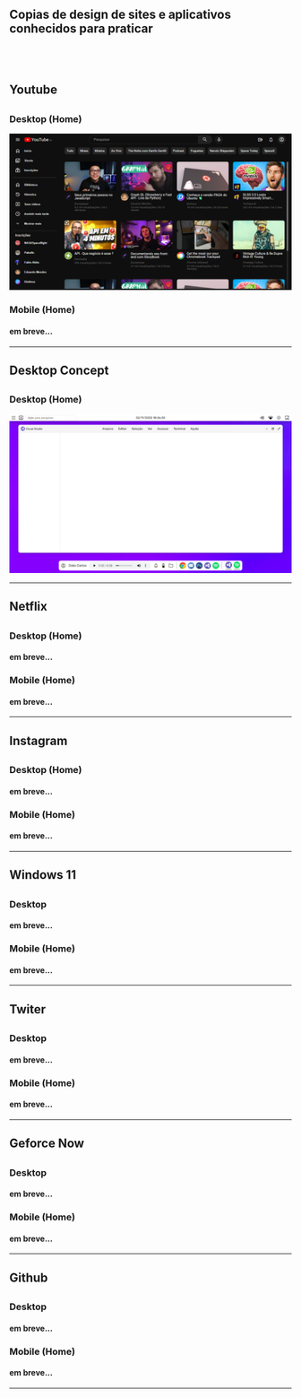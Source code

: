 <h2>Copias de design de sites e aplicativos conhecidos para praticar<h2> <br/>

<h2><b>Youtube</b><h2>
<h3>Desktop (Home)</h3>
<img src="./screenshots/desktop-youtube-home.png"/>
<h3>Mobile (Home)</h3>
<h4>em breve...</h4>

<hr/>

<h2><b>Desktop Concept</b><h2>
<h3>Desktop (Home)</h3>
<img src="./screenshots/desktop-concept.png"/>
<hr/>

<h2><b>Netflix</b><h2>
<h3>Desktop (Home)</h3>
<h4>em breve...</h4>
<h3>Mobile (Home)</h3>
<h4>em breve...</h4>

<hr/>

<h2><b>Instagram</b><h2>
<h3>Desktop (Home)</h3>
<h4>em breve...</h4>
<h3>Mobile (Home)</h3>
<h4>em breve...</h4>

<hr/>

<h2><b>Windows 11</b><h2>
<h3>Desktop</h3>
<h4>em breve...</h4>
<h3>Mobile (Home)</h3>
<h4>em breve...</h4>

<hr/>

<h2><b>Twiter</b><h2>
<h3>Desktop</h3>
<h4>em breve...</h4>
<h3>Mobile (Home)</h3>
<h4>em breve...</h4>

<hr/>

<h2><b>Geforce Now</b><h2>
<h3>Desktop</h3>
<h4>em breve...</h4>
<h3>Mobile (Home)</h3>
<h4>em breve...</h4>

<hr/>

<h2><b>Github</b><h2>
<h3>Desktop</h3>
<h4>em breve...</h4>
<h3>Mobile (Home)</h3>
<h4>em breve...</h4>

<hr/>
